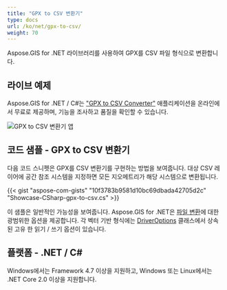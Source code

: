 ```yaml
---
title: "GPX to CSV 변환기"
type: docs
url: /ko/net/gpx-to-csv/
weight: 70
---
```


Aspose.GIS for .NET 라이브러리를 사용하여 GPX를 CSV 파일 형식으로 변환합니다.

## **라이브 예제**

Aspose.GIS for .NET / C#는 ["GPX to CSV Converter"](https://products.aspose.app/gis/conversion/gpx-to-csv) 애플리케이션을 온라인에서 무료로 제공하며, 기능을 조사하고 품질을 확인할 수 있습니다.

![GPX to CSV 변환기 앱](conversion.png)

## **코드 샘플 - GPX to CSV 변환기**

다음 코드 스니펫은 GPX를 CSV 변환기를 구현하는 방법을 보여줍니다. 대상 CSV 레이어에 공간 참조 시스템을 지정하면 모든 지오메트리가 해당 시스템으로 변환됩니다. 

{{< gist "aspose-com-gists" "10f3783b9581d10bc69dbada42705d2c" "Showcase-CSharp-gpx-to-csv.cs" >}}

이 샘플은 일반적인 가능성을 보여줍니다. Aspose.GIS for .NET은 [파일 변환](https://docs.aspose.com/gis/net/vector-layers/)에 대한 광범위한 옵션을 제공합니다. 각 벡터 기반 형식에는 [DriverOptions](https://reference.aspose.com/gis/net/aspose.gis/driveroptions) 클래스에서 상속된 고유 한 읽기 / 쓰기 옵션이 있습니다.

## **플랫폼 - .NET / C#**

Windows에서는 Framework 4.7 이상을 지원하고, Windows 또는 Linux에서는 .NET Core 2.0 이상을 지원합니다.
